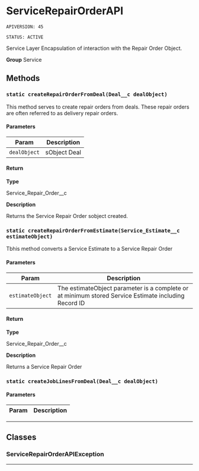 # ServiceRepairOrderAPI

`APIVERSION: 45`

`STATUS: ACTIVE`

Service Layer Encapsulation of interaction with the Repair Order Object.


**Group** Service

## Methods
### `static createRepairOrderFromDeal(Deal__c dealObject)`

This method serves to create repair orders from deals.  These repair orders are often referred to as delivery repair orders.

#### Parameters
|Param|Description|
|---|---|
|`dealObject`|sObject Deal|

#### Return

**Type**

Service_Repair_Order__c

**Description**

Returns the Service Repair Order sobject created.

### `static createRepairOrderFromEstimate(Service_Estimate__c estimateObject)`

Tbhis method converts a Service Estimate to a Service Repair Order

#### Parameters
|Param|Description|
|---|---|
|`estimateObject`|The estimateObject parameter is a complete or at minimum stored Service Estimate including Record ID|

#### Return

**Type**

Service_Repair_Order__c

**Description**

Returns a Service Repair Order

### `static createJobLinesFromDeal(Deal__c dealObject)`
#### Parameters
|Param|Description|
|---|---|

---
## Classes
### ServiceRepairOrderAPIException

---
